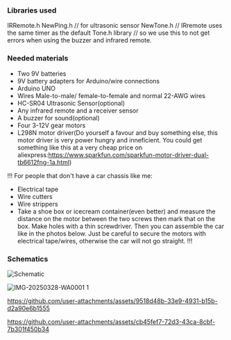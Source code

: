 ### Libraries used
IRRemote.h
NewPing.h // for ultrasonic sensor
NewTone.h // IRremote uses the same timer as the default Tone.h library
          // so we use this to not get errors when using the buzzer and infrared remote.

### Needed materials
* Two 9V batteries
* 9V battery adapters for Arduino/wire connections
* Arduino UNO
* Wires Male-to-male/ female-to-female and normal 22-AWG wires
* HC-SR04 Ultrasonic Sensor(optional)
* Any infrared remote and a receiver sensor
* A buzzer for sound(optional)
* Four 3-12V gear motors
* L298N motor driver(Do yourself a favour and buy something else, this motor driver is very power hungry and inneficient.
You could get something like this at a very cheap price on aliexpress:https://www.sparkfun.com/sparkfun-motor-driver-dual-tb6612fng-1a.html)

!!! 
For people that don't have a car chassis like me:
* Electrical tape
* Wire cutters
* Wire strippers
* Take a shoe box or icecream container(even better) and measure the distance
on the motor between the two screws then mark that on the box.
Make holes with a thin screwdriver.
Then you can assemble the car like in the photos below.
Just be careful to secure the motors with electrical tape/wires,
otherwise the car will not go straight.
!!!

### Schematics

![Schematic](https://github.com/user-attachments/assets/2e82772b-8ebd-411c-8295-17016e4c1233)

![IMG-20250328-WA0001 1](https://github.com/user-attachments/assets/1845dbbe-92a2-4917-a9ee-a5a028be7bf7)

https://github.com/user-attachments/assets/9518d48b-33e9-4931-b15b-d2a90e6b1555

https://github.com/user-attachments/assets/cb45fef7-72d3-43ca-8cbf-7b301f450b34
